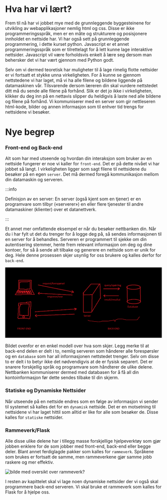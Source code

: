 
# Hva har vi lært?

Frem til nå har vi jobbet mye med de grunnleggende byggesteinene for utvikling av webapplikasjoner nemlig html og css. Disse er ikke programmeringsspråk, men er en måte og strukturere og posisjonere innholdet en nettside har. Vi har også sett på grunnleggende programmering, i dette kurset python. Javascript er et annet programmeringsspråk som er tilrettelagt for å lett kunne lage interaktive nettsider. Javascript vil være forholdsvis enkelt å lære seg dersom man behersker det vi har vært gjennom med Python godt.

Selv om vi dermed teoretisk har muligheter til å lage rimelig flotte nettsider er vi fortsatt et stykke unna virkeligheten. For å kunne se gjennom nettstedene vi har laget, må vi ha alle filene og bildene liggende på datamaskinen vår. Tilsvarende dersom læreren din skal vurdere nettstedet ditt må du sende alle filene på forhånd. Slik er det jo ikke i virkeligheten, klikker du deg inn på en nettavis slipper du heldigvis å laste ned alle bildene og filene på forhånd. Vi kommuniserer med en server som gir nettleseren html-kode, bilder og annen informasjon som til enhver tid trengs for nettsidene vi besøker.

# Nye begrep

### Front-end og Back-end

Alt som har med utseende og hvordan din interaksjon som bruker av en nettside fungerer er noe vi kaller for `front-end`. Det er på dette nivået vi har jobbet så langt. I virkeligheten ligger som sagt filene til nettsidene du besøker på en egen `server`. Det må dermed foregå kommunikasjon mellom din datamaskin og serveren. 

:::info

Definisjon av en server: En server (også kjent som en tjener) er en programvare som tilbyr («serverer») en eller flere tjenester til andre datamaskiner (klienter) over et datanettverk.  

:::

Et annet mer omfattende eksempel er når du besøker nettbanken din. Når du i har fylt ut det du trenger for å logge deg på, så sendes informasjonen til en server for å behandles. Serveren er programmert til sjekke om din autentisering stemmer, hente frem relevant informasjon om deg og dine kontoer, for så å sende alt tilbake og generere en nettside som er unik for deg. Hele denne prosessen skjer usynlig for oss brukere og kalles derfor for `back-end`. 

![web-app](bilder/webapp.png)

Bildet ovenfor er en enkel modell over hva som skjer. Legg merke til at back-end delen er delt i to, nemlig serveren som hånderer alle forespørsler og en `database` som har all informasjonen nettstedet trenger. Selv om disse to er delt i to betyr ikke det nødvendigvis at de er fysisk separert. Det er snarere forskjellig språk og programvare som håndterer de ulike delene. Nettbanken kommuniserer dermed med databasen for å få all din kontoinformasjon før dette sendes tilbake til din skjerm.

### Statiske og Dynamiske Nettsider

Når utseende på en nettside endres som en følge av informasjon vi sender til systemet så kalles det for en `dynamisk` nettside. Det er en motsetning til nettsidene vi har laget hittil som alltid er like for alle som besøker de. Disse kalles for `statiske` nettsider. 

### Rammeverk/Flask

Alle disse ulike delene har i tillegg masse forskjellige hjelpeverktøy som gjør jobben enklere for de som jobber med front-end, back-end eller begge deler. Blant annet ferdiglagde pakker som kalles for `rammeverk`. Språkene som brukes er fortsatt de samme, men rammeverkene gjør samme jobb raskere og mer effektiv. 

![bilde med oversikt over rammeverk?]()

I resten av kapittelet skal vi lage noen dynamiske nettsider der vi også skal programmere back-end serveren. Vi skal bruke et rammeverk som kalles for Flask for å hjelpe oss. 
